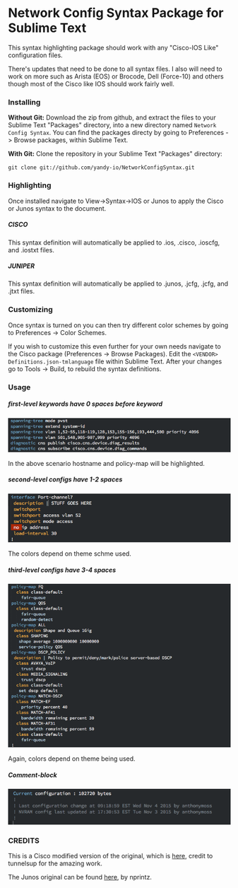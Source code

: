 # Network Config Syntax Package for Sublime Text

This syntax highlighting package should work with any "Cisco-IOS Like" configuration files.

There's updates that need to be done to all syntax files. I also will need to work on more such as Arista (EOS) or Brocode, Dell (Force-10) and others though most of the Cisco like IOS should work fairly well.

### Installing

**Without Git:** Download the zip from github, and extract the files to your Sublime Text "Packages" directory, into a new directory named `Network Config Syntax`. You can find the packages directy by going to Preferences -> Browse packages, within Sublime Text.

**With Git:** Clone the repository in your Sublime Text "Packages" directory:

    git clone git://github.com/yandy-io/NetworkConfigSyntax.git

### Highlighting
Once installed navigate to View->Syntax->IOS or Junos to apply the Cisco or Junos syntax to the document.

##### CISCO
This syntax definition will automatically be applied to .ios, .cisco, .ioscfg, and .iostxt files.

##### JUNIPER
This syntax definition will automatically be applied to .junos, .jcfg, .jcfg, and .jtxt files.

### Customizing
Once <NETWORK> syntax is turned on you can then try different color schemes by going to Preferences -> Color Schemes.

If you wish to customize this even further for your own needs navigate to the Cisco package (Preferences -> Browse Packages). Edit the `<VENDOR> Definitions.json-tmlanguage` file within Sublime Text. After your changes go to Tools -> Build, to rebuild the syntax definitions.

### Usage

##### first-level keywords have 0 spaces before keyword

![first-level](images/first-level.png)

In the above scenario hostname and policy-map will be highlighted.

##### second-level configs have 1-2 spaces

![second-level](images/second-level.png)

The colors depend on theme schme used.

##### third-level configs have 3-4 spaces

![third-level](images/third-level.png)

Again, colors depend on theme being used.

##### Comment-block

![comment-block](images/comment-block.png)

### CREDITS

This is a Cisco modified version of the original, which is <a href="https://github.com/tunnelsup/sublime-cisco-syntax" target="_blank">here</a>, credit to tunnelsup for the amazing work.

The Junos original can be found <a href="https://github.com/nprintz/junos-sublime-pkg" target="_blank">here</a>, by nprintz.